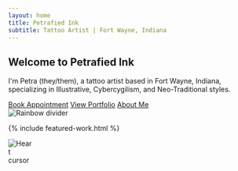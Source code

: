 ```yaml
---
layout: home
title: Petrafied Ink
subtitle: Tattoo Artist | Fort Wayne, Indiana
---
```


## Welcome to Petrafied Ink

I'm Petra (they/them), a tattoo artist based in Fort Wayne, Indiana, specializing in Illustrative, Cybercygilism, and Neo-Traditional styles.

<div class="buttons-container text-center my-4">
  <a href="https://tally.so/r/3yYpJ0" class="btn btn-primary mx-2 mb-2" target="_blank">Book Appointment</a>
  <a href="/portfolio" class="btn btn-primary mx-2 mb-2">View Portfolio</a>
  <a href="/about" class="btn btn-primary mx-2 mb-2">About Me</a>
</div>

<div class="text-center">
  <img src="{{ site.baseurl }}/assets/images/gifs/rainbow.gif" class="img-fluid w-100 my-4" alt="Rainbow divider">
</div>

{% include featured-work.html %}

<div class="text-center mt-5">
  <img src="{{ site.baseurl }}/assets/images/gifs/cursorheart.gif" alt="Heart cursor" class="img-fluid" style="max-width: 50px;">
</div>
